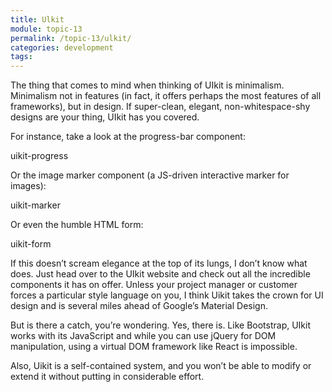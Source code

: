 ```yaml
---
title: Ulkit
module: topic-13
permalink: /topic-13/ulkit/
categories: development
tags:
---
```


<div class="divider-heading"></div>


The thing that comes to mind when thinking of UIkit is minimalism. Minimalism not in features (in fact, it offers perhaps the most features of all frameworks), but in design. If super-clean, elegant, non-whitespace-shy designs are your thing, UIkit has you covered.


For instance, take a look at the progress-bar component:

uikit-progress

 

Or the image marker component (a JS-driven interactive marker for images):

uikit-marker

Or even the humble HTML form:

uikit-form

If this doesn’t scream elegance at the top of its lungs, I don’t know what does. Just head over to the UIkit website and check out all the incredible components it has on offer. Unless your project manager or customer forces a particular style language on you, I think Uikit takes the crown for UI design and is several miles ahead of Google’s Material Design.

But is there a catch, you’re wondering. Yes, there is. Like Bootstrap, UIkit works with its JavaScript and while you can use jQuery for DOM manipulation, using a virtual DOM framework like React is impossible.

Also, Uikit is a self-contained system, and you won’t be able to modify or extend it without putting in considerable effort.


<div class="divider-pg"></div>



